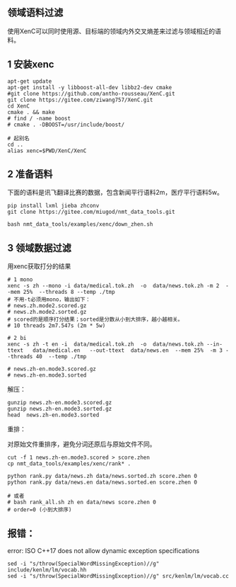 ## 领域语料过滤

使用XenC可以同时使用源、目标端的领域内外交叉熵差来过滤与领域相近的语料。



## 1 安装xenc

```shell
apt-get update
apt-get install -y libboost-all-dev libbz2-dev cmake
#git clone https://github.com/antho-rousseau/XenC.git
git clone https://gitee.com/ziwang757/XenC.git
cd XenC
cmake . && make 
# find / -name boost
# cmake . -DBOOST=/usr/include/boost/

# 起别名
cd ..
alias xenc=$PWD/XenC/XenC
```

## 2 准备语料

下面的语料是讯飞翻译比赛的数据，包含新闻平行语料2m，医疗平行语料5w。

```
pip install lxml jieba zhconv 
git clone https://gitee.com/miugod/nmt_data_tools.git
```

```shell
bash nmt_data_tools/examples/xenc/down_zhen.sh 
```

## 3 领域数据过滤

用xenc获取打分的结果

```shell
# 1 mono
xenc -s zh --mono -i data/medical.tok.zh  -o  data/news.tok.zh -m 2  --mem 25%  --threads 8 --temp ./tmp
# 不用-t必须用mono，输出如下：
# news.zh.mode2.scored.gz  
# news.zh.mode2.sorted.gz 
# scored的是顺序打分结果；sorted是分数从小到大排序，越小越相关。
# 10 threads 2m7.547s (2m * 5w)

# 2 bi
xenc -s zh -t en -i  data/medical.tok.zh  -o  data/news.tok.zh --in-ttext   data/medical.en   --out-ttext  data/news.en  --mem 25%  -m 3 --threads 40  --temp ./tmp

# news.zh-en.mode3.scored.gz 
# news.zh-en.mode3.sorted

```

解压：

```
gunzip news.zh-en.mode3.scored.gz
gunzip news.zh-en.mode3.sorted.gz
head  news.zh-en.mode3.sorted
```

重排：

对原始文件重排序，避免分词还原后与原始文件不同。

```
cut -f 1 news.zh-en.mode3.scored > score.zhen
cp nmt_data_tools/examples/xenc/rank* .

python rank.py data/news.zh data/news.sorted.zh score.zhen 0
python rank.py data/news.en data/news.sorted.en score.zhen 0

# 或者
# bash rank_all.sh zh en data/news score.zhen 0
# order=0 (小到大排序)
```



## 报错：

error: ISO C++17 does not allow dynamic exception specifications

```shell
sed -i "s/throw(SpecialWordMissingException)//g" include/kenlm/lm/vocab.hh 
sed -i "s/throw(SpecialWordMissingException)//g" src/kenlm/lm/vocab.cc
```

